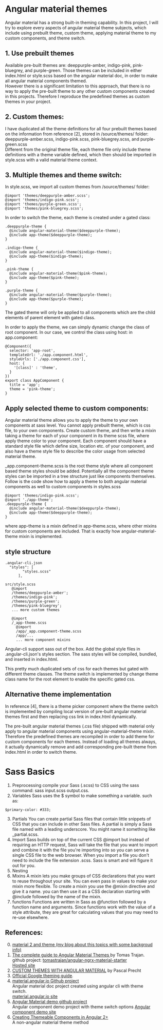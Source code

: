 # Angular material themes

Angular material has a strong built-in theming capability. In this project, I will try to explore every aspects of angular material theme subjects, which include using prebuilt theme, custom theme, applying material theme to my custom components, and theme switch.

## 1. Use prebuilt themes  
Available pre-built themes are: deeppurple-amber, indigo-pink, pink-bluegrey, and purple-green. Those themes can be included in either index.html or style.scss based on the angular material doc, in order to make all angular material components themed.  
However there is a significant limitation to this approach, that there is no way to apply the pre-built theme to any other custom components created in this projects. Therefore I reproduce the predefined themes as custom themes in your project.

## 2. Custom themes:
I have duplicated all the theme definitions for all four prebuilt themes based on the information from reference [2], stored in /source/themes/ folder:  
deeppurple-amber.scss, indigo-pink.scss, pink-bluegrey.scss, and purple-green.scss  
Different from the original theme file, each theme file only include theme definitions with a theme variable defined, which then should be imported in style.scss with a valid material theme context.

## 3. Multiple themes and theme switch:
In style.scss, we import all custom themes from /source/themes/ folder:
```
@import 'themes/deeppurple-amber.scss';
@import 'themes/indigo-pink.scss';
@import 'themes/purple-green.scss';
@import 'themes/pink-bluegrey.scss';
```
In order to switch the theme, each theme is created under a gated class:
```
.deeppurple-theme {
  @include angular-material-theme($deeppurple-theme);
  @include app-theme($deeppurple-theme);
}

.indigo-theme {
  @include angular-material-theme($indigo-theme);
  @include app-theme($indigo-theme);
}

.pink-theme {
  @include angular-material-theme($pink-theme);
  @include app-theme($pink-theme);
}

.purple-theme {
  @include angular-material-theme($purple-theme);
  @include app-theme($purple-theme);
}
```
The gated theme will only be applied to all components which are the child elements of parent element with gated class.  

In order to apply the theme, we can simply dynamic change the class of root component. In our case, we control the class using host: in app.component:  
```
@Component({
  selector: 'app-root',
  templateUrl: './app.component.html',
  styleUrls: ['./app.component.css'],
  host: {
    '[class]' : 'theme',
  }
})
export class AppComponent {
  title = 'app';
  theme = 'pink-theme';
}
```

## Apply selected theme to custom components:
Angular material theme allows you to apply the theme to your own components at sass level.  You cannot apply prebuilt theme, which is css file, to your own components. 
Create custom theme, and then write a mixin taking a theme for each of your component in its theme scss file, where apply theme color to your component. Each component should have a standard style file which define size, location etc. of your component, and also have a theme style file to describe the color usage from selected material theme.

_app.component-theme.scss is the root theme style where all component based theme styles should be added. Potentially all the component theme styles can be imported in a tree structure just like components themselves. Follow is the code show how to apply a theme to both angular material components as well to custom components in styles.scss 

```
@import 'themes/indigo-pink.scss';
@import './app-theme';
.deeppurple-theme {
  @include angular-material-theme($deeppurple-theme);
  @include app-theme($deeppurple-theme);
}
```
where app-theme is a mixin defined in app-theme.scss, where other mixins for custom components are included.
That is exactly how angular-material-theme mixin is implemented.

## style structure
```
.angular-cli.json
  "styles": [
        "styles.scss"
      ],

src/style.scss
   @import
   /themes/deeppurple-amber';
   /themes/indigo-pink';
   /themes/purple-green';
   /themes/pink-bluegrey';
   ... more custom themes

   @import
   /_app-theme.scss
     @import
     /app/_app.component-theme.scss
     /app/...
     ... more component mixins

```   
Angular-cli support sass out of the box. Add the global style files in .angular-cli.json's styles section. The sass styles will be compiled, bundled, and inserted in index.html.

This pretty much duplicated sets of css for each themes but gated with different theme classes. The theme switch is implemented by change theme class name for the root element to enable the specific gated css.

## Alternative theme implementation
In reference [4], there is a theme picker component where the theme switch is implemented by compiling local version of pre-built angular material themes first and then replacing css link in index.html dynamically.

The pre-built angular material themes (.css file) shipped with material only apply to angular material components using angular-material-theme mixin. Therefore the predefined themes are recompiled in order to add theme for custom components for each themes. Instead of loading all themes always, it actually dynamically remove and add corresponding pre-built theme from index.html in order to switch theme.

# Sass Basics
1.  Preprocessing
compile your Sass (.scss) to CSS using the sass command: sass input.scss output.css.
2. Variables
Sass uses the $ symbol to make something a variable. such as:  
```
$primary-color: #333;

```
3. Partials
You can create partial Sass files that contain little snippets of CSS that you can include in other Sass files. A partial is simply a Sass file named with a leading underscore. You might name it something like _partial.scss.
4. Import
Sass builds on top of the current CSS @import but instead of requiring an HTTP request, Sass will take the file that you want to import and combine it with the file you're importing into so you can serve a single CSS file to the web browser.  When you import a file you don't need to include the file extension .scss. Sass is smart and will figure it out for you. 
5. Nesting
6. Mixins
A mixin lets you make groups of CSS declarations that you want to reuse throughout your site. You can even pass in values to make your mixin more flexible. To create a mixin you use the @mixin directive and give it a name. you can then use it as a CSS declaration starting with @include followed by the name of the mixin. 
7. functions
Functions are written in Sass as @function followed by a function name and arguments. Since functions work with the value of a style attribute, they are great for calculating values that you may need to re-use elsewhere.

## **References**:
0. [material 2 and theme (my blog about this topics with some backgroud info)](https://jxhou.wordpress.com/2017/06/05/material-2-and-theme/)
1. [The complete guide to Angular Material Themes ](https://medium.com/@tomastrajan/the-complete-guide-to-angular-material-themes-4d165a9d24d1) by Tomas Trajan.  
github project: [tomastrajan/angular-ngrx-material-starter](https://github.com/tomastrajan/angular-ngrx-material-starter)  
[Hosted site](https://tomastrajan.github.io/angular-ngrx-material-starter#/about)
2. [CUSTOM THEMES WITH ANGULAR MATERIAL](https://blog.thoughtram.io/angular/2017/05/23/custom-themes-with-angular-material.html) by Pascal Precht  
3. [Official Google theming guide](https://github.com/angular/material2/blob/master/guides/theming.md).
4. [material.angular.io Github project](https://github.com/angular/material.angular.io)  
Angular material doc project created using angular cli with theme switch.  
[material.angular.io site](https://material.angular.io/)
5. [Angular Material demo github project](https://github.com/angular/material2/tree/master/src/demo-app)  
Angular component demo project with theme switch options
[Angular component demo site](https://tina-material-tree.firebaseapp.com/)
6. [Creating Themeable Components in Angular 2+ ](http://anasfirdousi.com/creating-theamable-components-in-angular.html)  
A non-angular material theme method